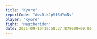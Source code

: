 ```yaml
---
title: "Kyore"
reportCode: "AwzDtkJpV16dYmNv"
player: "Kyore"
fight: "Magtheridon"
date: 2021-09-15T19:58:37.879000+00:00
---
```


